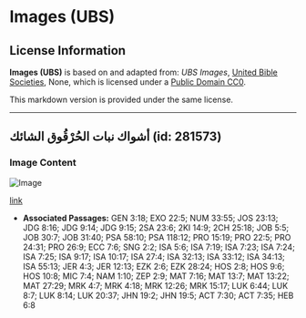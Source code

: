 # Images (UBS)

## License Information

**Images (UBS)** is based on and adapted from: _UBS Images_, [United Bible Societies](https://unitedbiblesocieties.org/), None, which is licensed under a [Public Domain CC0](https://creativecommons.org/public-domain/cc0/).

This markdown version is provided under the same license.



--------------------------------

## أشواك نبات الحُرْقُوق الشائك (id: 281573)

### Image Content

![Image](https://cdn.aquifer.bible/aquifer-content/resources/Media/WEB-0870_spines_thorny_burnet_plant.jpg)

[link](https://cdn.aquifer.bible/aquifer-content/resources/Media/WEB-0870_spines_thorny_burnet_plant.jpg)

* **Associated Passages:** GEN 3:18; EXO 22:5; NUM 33:55; JOS 23:13; JDG 8:16; JDG 9:14; JDG 9:15; 2SA 23:6; 2KI 14:9; 2CH 25:18; JOB 5:5; JOB 30:7; JOB 31:40; PSA 58:10; PSA 118:12; PRO 15:19; PRO 22:5; PRO 24:31; PRO 26:9; ECC 7:6; SNG 2:2; ISA 5:6; ISA 7:19; ISA 7:23; ISA 7:24; ISA 7:25; ISA 9:17; ISA 10:17; ISA 27:4; ISA 32:13; ISA 33:12; ISA 34:13; ISA 55:13; JER 4:3; JER 12:13; EZK 2:6; EZK 28:24; HOS 2:8; HOS 9:6; HOS 10:8; MIC 7:4; NAM 1:10; ZEP 2:9; MAT 7:16; MAT 13:7; MAT 13:22; MAT 27:29; MRK 4:7; MRK 4:18; MRK 12:26; MRK 15:17; LUK 6:44; LUK 8:7; LUK 8:14; LUK 20:37; JHN 19:2; JHN 19:5; ACT 7:30; ACT 7:35; HEB 6:8

